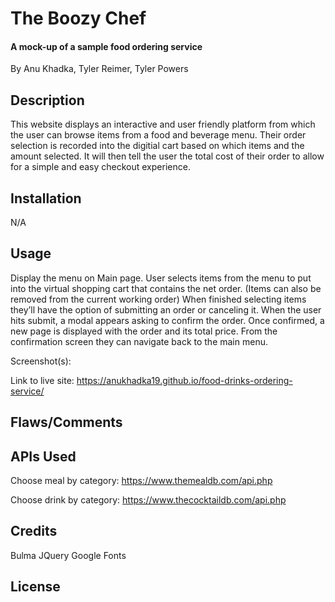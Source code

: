 # The Boozy Chef
#### A mock-up of a sample food ordering service

By Anu Khadka, Tyler Reimer, Tyler Powers


## Description

This website displays an interactive and user friendly platform from which the user can browse items from a food and beverage menu. Their order selection is recorded into the digitial cart based on which items and the amount selected. It will then tell the user the total cost of their order to allow for a simple and easy checkout experience.


## Installation

N/A


## Usage

Display the menu on Main page.
User selects items from the menu to put into the virtual shopping cart that contains the net order. 
(Items can also be removed from the current working order)
When finished selecting items they’ll have the option of submitting an order or canceling it.
When the user hits submit, a modal appears asking to confirm the order.
Once confirmed, a new page is displayed with the order and its total price.
From the confirmation screen they can navigate back to the main menu.


Screenshot(s):

Link to live site: https://anukhadka19.github.io/food-drinks-ordering-service/


## Flaws/Comments


## APIs Used

Choose meal by category:
https://www.themealdb.com/api.php

Choose drink by category:
https://www.thecocktaildb.com/api.php


## Credits

Bulma
JQuery
Google Fonts

## License

